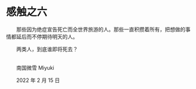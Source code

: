 # 感触之六

　　那些因为绝症宣告死亡而全世界旅游的人。那些一直积攒着所有，把想做的事情都延后而不停期待明天的人。

　　两类人，到底谁即将死去？

<br>
　　南国微雪 Miyuki

　　2022 年 2 月 15 日

